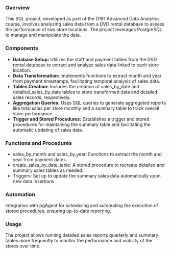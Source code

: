### Overview
This SQL project, developed as part of the D191 Advanced Data Analytics course, involves analyzing sales data from a DVD rental database to assess the performance of two store locations. The project leverages PostgreSQL to manage and manipulate the data.

### Components
* **Database Setup:** Utilizes the staff and payment tables from the DVD rental database to extract and analyze sales data linked to each store location.
* **Data Transformation:** Implements functions to extract month and year from payment timestamps, facilitating temporal analysis of sales data.
* **Tables Creation:** Includes the creation of sales_by_date and detailed_sales_by_date tables to store transformed data and detailed sales records, respectively.
* **Aggregation Queries:** Uses SQL queries to generate aggregated reports like total sales per store monthly and a summary table to track overall store performance.
* **Trigger and Stored Procedures:** Establishes a trigger and stored procedures for maintaining the summary table and facilitating the automatic updating of sales data.

### Functions and Procedures
* sales_by_month and sales_by_year: Functions to extract the month and year from payment dates.
* create_sales_by_date_table: A stored procedure to recreate detailed and summary sales tables as needed.
* Triggers: Set up to update the summary sales data automatically upon new data insertions.

### Automation
Integration with pgAgent for scheduling and automating the execution of stored procedures, ensuring up-to-date reporting.

### Usage
The project allows running detailed sales reports quarterly and summary tables more frequently to monitor the performance and viability of the stores over time.
